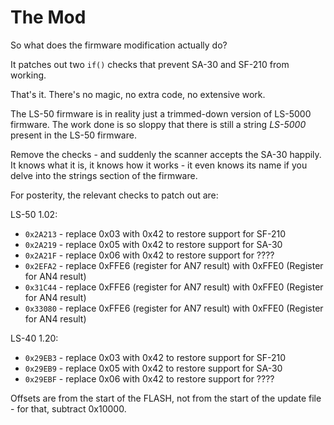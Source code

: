 # The Mod

So what does the firmware modification actually do?

It patches out two `if()` checks that prevent SA-30 and SF-210 from working.

That's it. There's no magic, no extra code, no extensive work.

The LS-50 firmware is in reality just a trimmed-down version of LS-5000 firmware.
The work done is so sloppy that there is still a string *LS-5000* present in the
LS-50 firmware.

Remove the checks - and suddenly the scanner accepts the SA-30 happily. It knows
what it is, it knows how it works - it even knows its name if you delve into the
strings section of the firmware.

For posterity, the relevant checks to patch out are:

LS-50 1.02:

* `0x2A213` - replace 0x03 with 0x42 to restore support for SF-210
* `0x2A219` - replace 0x05 with 0x42 to restore support for SA-30
* `0x2A21F` - replace 0x06 with 0x42 to restore support for ????
* `0x2EFA2` - replace 0xFFE6 (register for AN7 result) with 0xFFE0 (Register for AN4 result)
* `0x31C44` - replace 0xFFE6 (register for AN7 result) with 0xFFE0 (Register for AN4 result)
* `0x33080` - replace 0xFFE6 (register for AN7 result) with 0xFFE0 (Register for AN4 result)

LS-40 1.20:

* `0x29EB3` - replace 0x03 with 0x42 to restore support for SF-210
* `0x29EB9` - replace 0x05 with 0x42 to restore support for SA-30
* `0x29EBF` - replace 0x06 with 0x42 to restore support for ????

Offsets are from the start of the FLASH, not from the start of the update file -
for that, subtract 0x10000.

